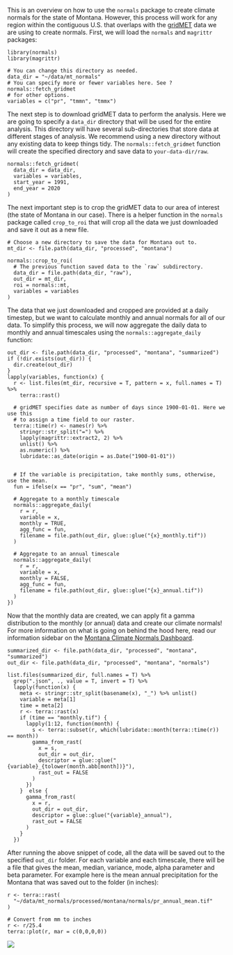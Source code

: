 This is an overview on how to use the `normals` package to create
climate normals for the state of Montana. However, this process will
work for any region within the contiguous U.S. that overlaps with the
[gridMET](https://www.climatologylab.org/gridmet.html) data we are using
to create normals. First, we will load the `normals` and `magrittr`
packages:

    library(normals)
    library(magrittr)

    # You can change this directory as needed.
    data_dir = "~/data/mt_normals"
    # You can specify more or fewer variables here. See ?normals::fetch_gridmet
    # for other options.
    variables = c("pr", "tmmn", "tmmx")

The next step is to download gridMET data to perform the analysis. Here
we are going to specify a `data_dir` directory that will be used for the
entire analysis. This directory will have several sub-directories that
store data at different stages of analysis. We recommend using a new
directory without any existing data to keep things tidy. The
`normals::fetch_gridmet` function will create the specified directory
and save data to `your-data-dir/raw`.

    normals::fetch_gridmet(
      data_dir = data_dir, 
      variables = variables, 
      start_year = 1991, 
      end_year = 2020
    )

The next important step is to crop the gridMET data to our area of
interest (the state of Montana in our case). There is a helper function
in the `normals` package called `crop_to_roi` that will crop all the
data we just downloaded and save it out as a new file.

    # Choose a new directory to save the data for Montana out to. 
    mt_dir <- file.path(data_dir, "processed", "montana")

    normals::crop_to_roi(
      # The previous function saved data to the `raw` subdirectory.
      data_dir = file.path(data_dir, "raw"),
      out_dir = mt_dir,
      roi = normals::mt,
      variables = variables
    )

The data that we just downloaded and cropped are provided at a daily
timestep, but we want to calculate monthly and annual normals for all of
our data. To simplify this process, we will now aggregate the daily data
to monthly and annual timescales using the `normals::aggregate_daily`
function:


    out_dir <- file.path(data_dir, "processed", "montana", "summarized")
    if (!dir.exists(out_dir)) {
      dir.create(out_dir)
    }
    lapply(variables, function(x) {
      r <- list.files(mt_dir, recursive = T, pattern = x, full.names = T) %>% 
        terra::rast() 
      
      # gridMET specifies date as number of days since 1900-01-01. Here we use this
      # to assign a time field to our raster.
      terra::time(r) <- names(r) %>%
        stringr::str_split("=") %>%
        lapply(magrittr::extract2, 2) %>%
        unlist() %>% 
        as.numeric() %>% 
        lubridate::as_date(origin = as.Date("1900-01-01"))
      
      
      # If the variable is precipitation, take monthly sums, otherwise, use the mean.
      fun = ifelse(x == "pr", "sum", "mean")
      
      # Aggregate to a monthly timescale
      normals::aggregate_daily(
        r = r,
        variable = x,
        monthly = TRUE, 
        agg_func = fun,
        filename = file.path(out_dir, glue::glue("{x}_monthly.tif"))
      )
      
      # Aggregate to an annual timescale
      normals::aggregate_daily(
        r = r,
        variable = x,
        monthly = FALSE, 
        agg_func = fun,
        filename = file.path(out_dir, glue::glue("{x}_annual.tif"))
      )
    })

Now that the monthly data are created, we can apply fit a gamma
distribution to the monthly (or annual) data and create our climate
normals! For more information on what is going on behind the hood here,
read our information sidebar on the [Montana Climate Normals
Dashboard](https://mt-climate-office.github.io/mt-normals/).

    summarized_dir <- file.path(data_dir, "processed", "montana", "summarized")
    out_dir <- file.path(data_dir, "processed", "montana", "normals")

    list.files(summarized_dir, full.names = T) %>%
      grep(".json", ., value = T, invert = T) %>% 
      lapply(function(x) {
        meta <- stringr::str_split(basename(x), "_") %>% unlist()
        variable = meta[1]
        time = meta[2]
        r <- terra::rast(x)
        if (time == "monthly.tif") {
          lapply(1:12, function(month) {
            s <- terra::subset(r, which(lubridate::month(terra::time(r)) == month))
            gamma_from_rast(
              x = s,
              out_dir = out_dir,
              descriptor = glue::glue("{variable}_{tolower(month.abb[month])}"),
              rast_out = FALSE
            )
          })
        }  else {
          gamma_from_rast(
            x = r,
            out_dir = out_dir,
            descriptor = glue::glue("{variable}_annual"),
            rast_out = FALSE
          )
        }
      })

After running the above snippet of code, all the data will be saved out
to the specified `out_dir` folder. For each variable and each timescale,
there will be a file that gives the mean, median, variance, mode, alpha
parameter and beta parameter. For example here is the mean annual
precipitation for the Montana that was saved out to the folder (in
inches):

    r <- terra::rast(
      "~/data/mt_normals/processed/montana/normals/pr_annual_mean.tif"
    )

    # Convert from mm to inches
    r <- r/25.4
    terra::plot(r, mar = c(0,0,0,0))

![](/tmp/RtmpDI7qzh/preview-abdd60db2949.dir/make_normals_files/figure-markdown_strict/plot-1.png)
